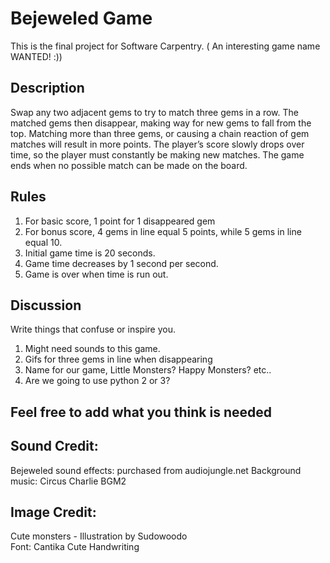 # Bejeweled Game

This is the final project for Software Carpentry. ( An interesting game name WANTED! :))


## Description 

Swap any two adjacent gems to try to match three gems in a row. The matched gems then disappear, making way for new gems to fall from the top. Matching more than three gems, or causing a chain reaction of gem matches will result in more points. The player’s score slowly drops over time, so the player must constantly be making new matches. The game ends when no possible match can be made on the board.

## Rules

1) For basic score, 1 point for 1 disappeared gem
2) For bonus score, 4 gems in line equal 5 points, while 5 gems in line equal 10.
3) Initial game time is 20 seconds.
4) Game time decreases by 1 second per second.
5) Game is over when time is run out.

## Discussion

Write things that confuse or inspire you.

1) Might need sounds to this game.
2) Gifs for three gems in line when disappearing
3) Name for our game, Little Monsters? Happy Monsters? etc..
4) Are we going to use python 2 or 3?

## Feel free to add what you think is needed

## Sound Credit:
Bejeweled sound effects: purchased from audiojungle.net
Background music: Circus Charlie BGM2 

## Image Credit:
Cute monsters - Illustration by Sudowoodo  
Font: Cantika Cute Handwriting
